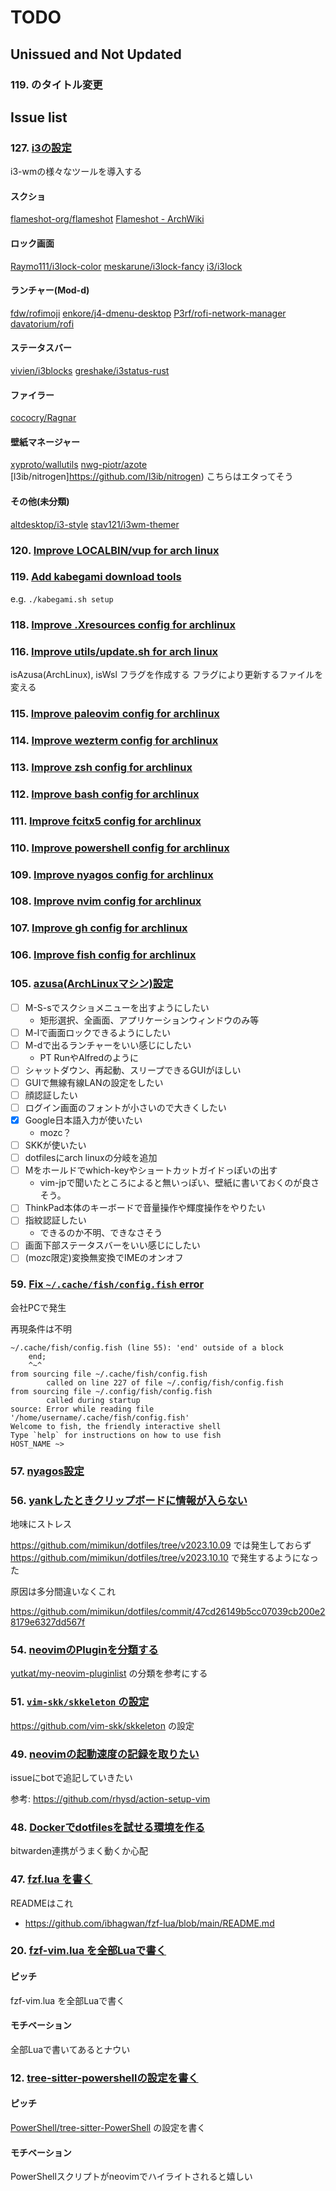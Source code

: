 # TODO

## Unissued and Not Updated

### 119. のタイトル変更

## Issue list

### 127. [i3の設定](https://github.com/mimikun/dotfiles/issues/127)

i3-wmの様々なツールを導入する

#### スクショ

[flameshot-org/flameshot](https://github.com/flameshot-org/flameshot)
[Flameshot - ArchWiki](https://wiki.archlinux.org/title/Flameshot#Troubleshooting)

#### ロック画面

[Raymo111/i3lock-color](https://github.com/Raymo111/i3lock-color)
[meskarune/i3lock-fancy](https://github.com/meskarune/i3lock-fancy)
[i3/i3lock](https://github.com/i3/i3lock)

#### ランチャー(Mod-d)

[fdw/rofimoji](https://github.com/fdw/rofimoji)
[enkore/j4-dmenu-desktop](https://github.com/enkore/j4-dmenu-desktop)
[P3rf/rofi-network-manager](https://github.com/P3rf/rofi-network-manager)
[davatorium/rofi](https://github.com/davatorium/rofi)

#### ステータスバー

[vivien/i3blocks](https://github.com/vivien/i3blocks)
[greshake/i3status-rust](https://github.com/greshake/i3status-rust)

#### ファイラー

[cococry/Ragnar](https://github.com/cococry/Ragnar)

#### 壁紙マネージャー

[xyproto/wallutils](https://github.com/xyproto/wallutils)
[nwg-piotr/azote](https://github.com/nwg-piotr/azote)
[l3ib/nitrogen]https://github.com/l3ib/nitrogen)
こちらはエタってそう

#### その他(未分類)

[altdesktop/i3-style](https://github.com/altdesktop/i3-style)
[stav121/i3wm-themer](https://github.com/stav121/i3wm-themer)

### 120. [Improve LOCALBIN/vup for arch linux](https://github.com/mimikun/dotfiles/issues/120)

### 119. [Add kabegami download tools](https://github.com/mimikun/dotfiles/issues/119)

e.g. `./kabegami.sh setup`

### 118. [Improve .Xresources config for archlinux](https://github.com/mimikun/dotfiles/issues/118)

### 116. [Improve utils/update.sh for arch linux](https://github.com/mimikun/dotfiles/issues/116)

isAzusa(ArchLinux), isWsl フラグを作成する
フラグにより更新するファイルを変える

### 115. [Improve paleovim config for archlinux](https://github.com/mimikun/dotfiles/issues/115)

### 114. [Improve wezterm config for archlinux](https://github.com/mimikun/dotfiles/issues/114)

### 113. [Improve zsh config for archlinux](https://github.com/mimikun/dotfiles/issues/113)

### 112. [Improve bash config for archlinux](https://github.com/mimikun/dotfiles/issues/112)

### 111. [Improve fcitx5 config for archlinux](https://github.com/mimikun/dotfiles/issues/111)

### 110. [Improve powershell config for archlinux](https://github.com/mimikun/dotfiles/issues/110)

### 109. [Improve nyagos config for archlinux](https://github.com/mimikun/dotfiles/issues/109)

### 108. [Improve nvim config for archlinux](https://github.com/mimikun/dotfiles/issues/108)

### 107. [Improve gh config for archlinux](https://github.com/mimikun/dotfiles/issues/107)

### 106. [Improve fish config for archlinux](https://github.com/mimikun/dotfiles/issues/106)

### 105. [azusa(ArchLinuxマシン)設定](https://github.com/mimikun/dotfiles/issues/105)

- [ ] M-S-sでスクショメニューを出すようにしたい
    - 矩形選択、全画面、アプリケーションウィンドウのみ等
- [ ] M-lで画面ロックできるようにしたい
- [ ] M-dで出るランチャーをいい感じにしたい
    - PT RunやAlfredのように
- [ ] シャットダウン、再起動、スリープできるGUIがほしい
- [ ] GUIで無線有線LANの設定をしたい
- [ ] 顔認証したい
- [ ] ログイン画面のフォントが小さいので大きくしたい
- [x] Google日本語入力が使いたい
    - mozc？
- [ ] SKKが使いたい
- [ ] dotfilesにarch linuxの分岐を追加
- [ ] Mをホールドでwhich-keyやショートカットガイドっぽいの出す
    - vim-jpで聞いたところによると無いっぽい、壁紙に書いておくのが良さそう。
- [ ] ThinkPad本体のキーボードで音量操作や輝度操作をやりたい
- [ ] 指紋認証したい
    - できるのか不明、できなさそう
- [ ] 画面下部ステータスバーをいい感じにしたい
- [ ] (mozc限定)変換無変換でIMEのオンオフ

### 59. [Fix `~/.cache/fish/config.fish` error](https://github.com/mimikun/dotfiles/issues/59)

会社PCで発生

再現条件は不明


```fish
~/.cache/fish/config.fish (line 55): 'end' outside of a block
    end;
    ^~^
from sourcing file ~/.cache/fish/config.fish
        called on line 227 of file ~/.config/fish/config.fish
from sourcing file ~/.config/fish/config.fish
        called during startup
source: Error while reading file '/home/username/.cache/fish/config.fish'
Welcome to fish, the friendly interactive shell
Type `help` for instructions on how to use fish
HOST_NAME ~>
```

### 57. [nyagos設定](https://github.com/mimikun/dotfiles/issues/57)

### 56. [yankしたときクリップボードに情報が入らない](https://github.com/mimikun/dotfiles/issues/56)

地味にストレス

https://github.com/mimikun/dotfiles/tree/v2023.10.09 では発生しておらず https://github.com/mimikun/dotfiles/tree/v2023.10.10 で発生するようになった

原因は多分間違いなくこれ

https://github.com/mimikun/dotfiles/commit/47cd26149b5cc07039cb200e28179e6327dd567f

### 54. [neovimのPluginを分類する](https://github.com/mimikun/dotfiles/issues/54)

[yutkat/my-neovim-pluginlist](https://github.com/yutkat/my-neovim-pluginlist) の分類を参考にする

### 51. [`vim-skk/skkeleton` の設定](https://github.com/mimikun/dotfiles/issues/51)

https://github.com/vim-skk/skkeleton の設定

### 49. [neovimの起動速度の記録を取りたい](https://github.com/mimikun/dotfiles/issues/49)

issueにbotで追記していきたい

参考: https://github.com/rhysd/action-setup-vim

### 48. [Dockerでdotfilesを試せる環境を作る](https://github.com/mimikun/dotfiles/issues/48)

bitwarden連携がうまく動くか心配

### 47. [fzf.lua を書く](https://github.com/mimikun/dotfiles/issues/47)

READMEはこれ

- https://github.com/ibhagwan/fzf-lua/blob/main/README.md

### 20. [fzf-vim.lua を全部Luaで書く](https://github.com/mimikun/dotfiles/issues/20)

#### ピッチ

fzf-vim.lua を全部Luaで書く

#### モチベーション

全部Luaで書いてあるとナウい

### 12. [tree-sitter-powershellの設定を書く](https://github.com/mimikun/dotfiles/issues/12)

#### ピッチ

[PowerShell/tree-sitter-PowerShell](https://github.com/PowerShell/tree-sitter-PowerShell) の設定を書く

#### モチベーション

PowerShellスクリプトがneovimでハイライトされると嬉しい
